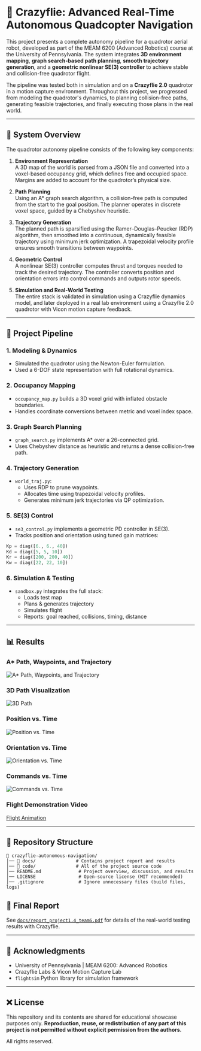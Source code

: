 # 🚁 Crazyflie: Advanced Real-Time Autonomous Quadcopter Navigation

This project presents a complete autonomy pipeline for a quadrotor aerial robot, developed as part of the MEAM 6200 (Advanced Robotics) course at the University of Pennsylvania. The system integrates **3D environment mapping**, **graph search-based path planning**, **smooth trajectory generation**, and a **geometric nonlinear SE(3) controller** to achieve stable and collision-free quadrotor flight.

The pipeline was tested both in simulation and on a **Crazyflie 2.0** quadrotor in a motion capture environment. Throughout this project, we progressed from modeling the quadrotor's dynamics, to planning collision-free paths, generating feasible trajectories, and finally executing those plans in the real world.

---

## 🧠 System Overview

The quadrotor autonomy pipeline consists of the following key components:

1. **Environment Representation**  
   A 3D map of the world is parsed from a JSON file and converted into a voxel-based occupancy grid, which defines free and occupied space. Margins are added to account for the quadrotor’s physical size.

2. **Path Planning**  
   Using an A* graph search algorithm, a collision-free path is computed from the start to the goal position. The planner operates in discrete voxel space, guided by a Chebyshev heuristic.

3. **Trajectory Generation**  
   The planned path is sparsified using the Ramer–Douglas–Peucker (RDP) algorithm, then smoothed into a continuous, dynamically feasible trajectory using minimum jerk optimization. A trapezoidal velocity profile ensures smooth transitions between waypoints.

4. **Geometric Control**  
   A nonlinear SE(3) controller computes thrust and torques needed to track the desired trajectory. The controller converts position and orientation errors into control commands and outputs rotor speeds.

5. **Simulation and Real-World Testing**  
   The entire stack is validated in simulation using a Crazyflie dynamics model, and later deployed in a real lab environment using a Crazyflie 2.0 quadrotor with Vicon motion capture feedback.

---

## 📂 Project Pipeline

### 1. Modeling & Dynamics
- Simulated the quadrotor using the Newton-Euler formulation.
- Used a 6-DOF state representation with full rotational dynamics.

### 2. Occupancy Mapping
- `occupancy_map.py` builds a 3D voxel grid with inflated obstacle boundaries.
- Handles coordinate conversions between metric and voxel index space.

### 3. Graph Search Planning
- `graph_search.py` implements A* over a 26-connected grid.
- Uses Chebyshev distance as heuristic and returns a dense collision-free path.

### 4. Trajectory Generation
- `world_traj.py`:
  - Uses RDP to prune waypoints.
  - Allocates time using trapezoidal velocity profiles.
  - Generates minimum jerk trajectories via QP optimization.

### 5. SE(3) Control
- `se3_control.py` implements a geometric PD controller in SE(3).
- Tracks position and orientation using tuned gain matrices:

```python
Kp = diag([6., 6., 40])
Kd = diag([5, 5, 10])
Kr = diag([200, 200, 40])
Kw = diag([22, 22, 10])
```

### 6. Simulation & Testing
- `sandbox.py` integrates the full stack:
  - Loads test map
  - Plans & generates trajectory
  - Simulates flight
  - Reports: goal reached, collisions, timing, distance

---

## 📊 Results

### A* Path, Waypoints, and Trajectory
![A* Path, Waypoints, and Trajectory](https://github.com/NayrChiang/Crazyflie_Autonomous_Navigation/blob/0837767ba6fd430e6a5c341038682e25f143774e/docs/Images/A_Path%2C_Waypoints%2C_and_Trajectory.png)

### 3D Path Visualization
![3D Path](https://github.com/NayrChiang/Crazyflie_Autonomous_Navigation/blob/0837767ba6fd430e6a5c341038682e25f143774e/docs/Images/3D_Path.png)

### Position vs. Time
![Position vs. Time](https://github.com/NayrChiang/Crazyflie_Autonomous_Navigation/blob/3fad9e506301fc10ba3470cceef8a08ae1e87d2d/docs/Images/Position_vs_Time.png)

### Orientation vs. Time
![Orientation vs. Time](https://github.com/NayrChiang/Crazyflie_Autonomous_Navigation/blob/3fad9e506301fc10ba3470cceef8a08ae1e87d2d/docs/Images/Orientation_vs_Time.png)

### Commands vs. Time
![Commands vs. Time](https://github.com/NayrChiang/Crazyflie_Autonomous_Navigation/blob/0837767ba6fd430e6a5c341038682e25f143774e/docs/Images/Commands_vs_Time.png)

### Flight Demonstration Video
[Flight Animation](https://github.com/NayrChiang/Crazyflie_Autonomous_Navigation/blob/3fad9e506301fc10ba3470cceef8a08ae1e87d2d/docs/Images/Flight_Animation.gif)

---

## 🔹 Repository Structure

```
📂 crazyflie-autonomous-navigation/
│── 📂 docs/               # Contains project report and results
│── 📂 code/               # All of the project source code
│── README.md              # Project overview, discussion, and results
│── LICENSE                # Open-source license (MIT recommended)
│── .gitignore             # Ignore unnecessary files (build files, logs)
```


## 📅 Final Report

See [`docs/report_project1.4_team6.pdf`](https://github.com/NayrChiang/Crazyflie_Autonomous_Navigation/blob/3fad9e506301fc10ba3470cceef8a08ae1e87d2d/docs/MEAM_6200_1_4_Team_6_Report.pdf) for details of the real-world testing results with Crazyflie.

---

## 📏 Acknowledgments

- University of Pennsylvania | MEAM 6200: Advanced Robotics  
- Crazyflie Labs & Vicon Motion Capture Lab
- `flightsim` Python library for simulation framework

---

## ❌ License

This repository and its contents are shared for educational showcase purposes only. **Reproduction, reuse, or redistribution of any part of this project is not permitted without explicit permission from the authors.**

All rights reserved.
